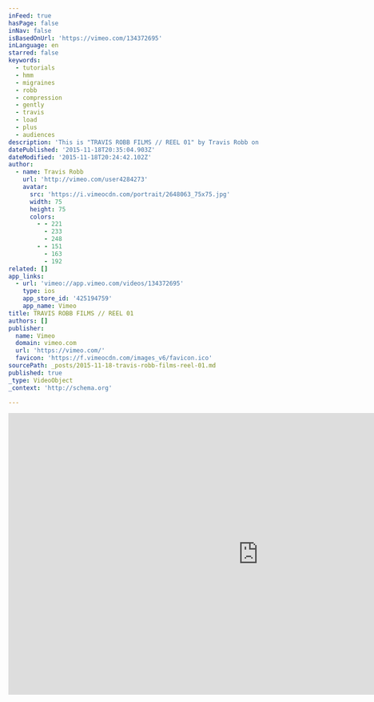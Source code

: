 ```yaml
---
inFeed: true
hasPage: false
inNav: false
isBasedOnUrl: 'https://vimeo.com/134372695'
inLanguage: en
starred: false
keywords:
  - tutorials
  - hmm
  - migraines
  - robb
  - compression
  - gently
  - travis
  - load
  - plus
  - audiences
description: 'This is "TRAVIS ROBB FILMS // REEL 01" by Travis Robb on Vimeo, the home for high quality videos and the people who love them.'
datePublished: '2015-11-18T20:35:04.903Z'
dateModified: '2015-11-18T20:24:42.102Z'
author:
  - name: Travis Robb
    url: 'http://vimeo.com/user4284273'
    avatar:
      src: 'https://i.vimeocdn.com/portrait/2648063_75x75.jpg'
      width: 75
      height: 75
      colors:
        - - 221
          - 233
          - 248
        - - 151
          - 163
          - 192
related: []
app_links:
  - url: 'vimeo://app.vimeo.com/videos/134372695'
    type: ios
    app_store_id: '425194759'
    app_name: Vimeo
title: TRAVIS ROBB FILMS // REEL 01
authors: []
publisher:
  name: Vimeo
  domain: vimeo.com
  url: 'https://vimeo.com/'
  favicon: 'https://f.vimeocdn.com/images_v6/favicon.ico'
sourcePath: _posts/2015-11-18-travis-robb-films-reel-01.md
published: true
_type: VideoObject
_context: 'http://schema.org'

---
```

<iframe src="https://cdn.embedly.com/widgets/media.html?src=https%3A%2F%2Fplayer.vimeo.com%2Fvideo%2F134372695&amp;url=https%3A%2F%2Fvimeo.com%2F134372695&amp;image=http%3A%2F%2Fi.vimeocdn.com%2Fvideo%2F527845007_1280.jpg&amp;key=b7d04c9b404c499eba89ee7072e1c4f7&amp;type=text%2Fhtml&amp;schema=vimeo" width="1000" height="563" scrolling="no" frameborder="0" allowfullscreen="allowfullscreen" style=""></iframe>